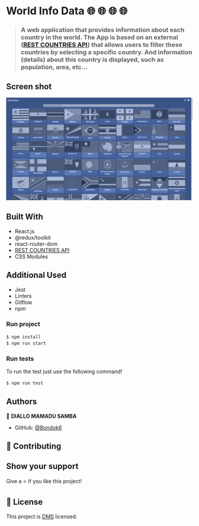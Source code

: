 # World Info Data 🌐 🌐 🌐 🌐

> ### A web application that provides information about each country in the world. The App is based on an external ([REST COUNTRIES API](https://restcountries.com/)) that allows users to filter these countries by selecting a specific country. And information (details) about this country is displayed, such as population, area, etc...

## Screen shot

![Formulario mult etapas](/src/images/1.png)



## Built With

- React.js
- @redux/toolkit
- react-router-dom
- [REST COUNTRIES API](https://restcountries.com/)
- CSS Modules

## Additional Used

- Jest
- Linters
- Gitflow
- npm
### Run project

```bash
$ npm install
$ npm run start
```

### Run tests

To run the test just use the following command!

```bash
$ npm run test
```

## Authors

👤 **DIALLO MAMADU SAMBA**

- GitHub: [@Bondok6](https://github.com/sambabhouria)

## 🤝 Contributing

## Show your support

Give a ⭐️ if you like this project!

## 📝 License

This project is [DMS](./licence.md) licensed.
